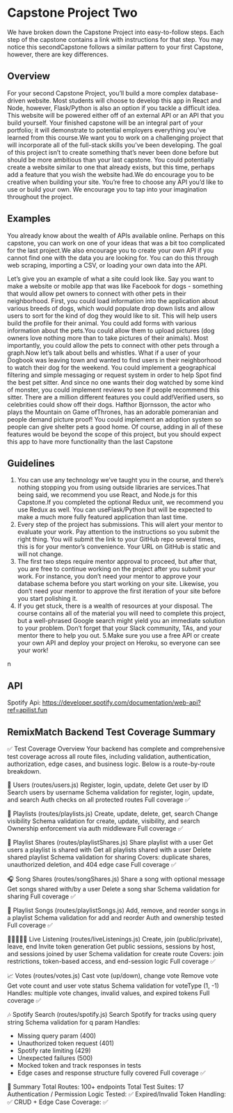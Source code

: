 # Capstone Project Two

We have broken down the Capstone Project into easy-to-follow steps. Each step of the capstone contains a link with instructions for that step. You may notice this secondCapstone follows a similar pattern to your first Capstone, however, there are key differences. 

## Overview
For your second Capstone Project, you’ll build a more complex database-driven website. Most students will choose to develop this app in React and Node, however, Flask/Python is also an option if you tackle a difficult idea. This website will be powered either off of an external API or an API that you build yourself. Your finished capstone will be an integral part of your portfolio; it will demonstrate to potential employers everything you’ve learned from this course.We want you to work on a challenging project that will incorporate all of the full-stack skills you’ve been developing. The goal of this project isn’t to create something that’s never been done before but should be more ambitious than your last capstone. You could potentially create a website similar to one that already exists, but this time, perhaps add a feature that you wish the website had.We do encourage you to be creative when building your site. You’re free to choose any API you’d like to use or build your own. We encourage you to tap into your imagination throughout the project.

## Examples
You already know about the wealth of APIs available online. Perhaps on this capstone, you can work on one of your ideas that was a bit too complicated for the last project.We also encourage you to create your own API if you cannot find one with the data you are looking for. You can do this through web scraping, importing a CSV, or loading your own data into the API.

Let’s give you an example of what a site could look like. Say you want to make a website or mobile app that was like Facebook for dogs - something that would allow pet owners to connect with other pets in their neighborhood. First, you could load information into the application about various breeds of dogs, which would populate drop down lists and allow users to sort for the kind of dog they would like to sit. This will help users build the profile for their animal. You could add forms with various information about the pets.You could allow them to upload pictures (dog owners love nothing more than to take pictures of their animals). Most importantly, you could allow the pets to connect with other pets through a graph.Now let’s talk about bells and whistles. What if a user of your Dogbook was leaving town and wanted to find users in their neighborhood to watch their dog for the weekend. You could implement a geographical filtering and simple messaging or request system in order to help Spot find the best pet sitter. And since no one wants their dog watched by some kind of monster, you could implement reviews to see if people recommend this sitter. There are a million different features you could add!Verified users, so celebrities could show off their dogs. Hafthor Bjornsson, the actor who plays the Mountain on Game ofThrones, has an adorable pomeranian and people demand picture proof! You could implement an adoption system so people can give shelter pets a good home. Of course, adding in all of these features would be beyond the scope of this project, but you should expect this app to have more functionality than the last Capstone

## Guidelines

1. You can use any technology we’ve taught you in the course, and there’s nothing stopping you from using outside libraries are services.That being said, we recommend you use React, and Node.js for this Capstone.If you completed the optional Redux unit, we recommend you use Redux as well. You can useFlask/Python but will be expected to make a much more fully featured application than last time.
2. Every step of the project has submissions. This will alert your mentor to evaluate your work. Pay attention to the instructions so you submit the right thing. You will submit the link to your GitHub repo several times, this is for your mentor’s convenience. Your URL on GitHub is static and will not change.
3. The first two steps require mentor approval to proceed, but after that, you are free to continue working on the project after you submit your work. For instance, you don’t need your mentor to approve your database schema before you start working on your site. Likewise, you don’t need your mentor to approve the first iteration of your site before you start polishing it.
4. If you get stuck, there is a wealth of resources at your disposal. The course contains all of the material you will need to complete this project, but a well-phrased Google search might yield you an immediate solution to your problem. Don’t forget that your Slack community, TAs, and your mentor there to help you out.
5.Make sure you use a free API or create your own API and deploy your project on Heroku, so everyone can see your work!


n
## API
Spotify Api: https://developer.spotify.com/documentation/web-api?ref=apilist.fun


## RemixMatch Backend Test Coverage Summary
✅ Test Coverage Overview
Your backend has complete and comprehensive test coverage across all route files, including validation, authentication, authorization, edge cases, and business logic. Below is a route-by-route breakdown.

👤 Users (routes/users.js)
Register, login, update, delete
Get user by ID
Search users by username
Schema validation for register, login, update, and search
Auth checks on all protected routes
Full coverage ✅

🎵 Playlists (routes/playlists.js)
Create, update, delete, get, search
Change visibility
Schema validation for create, update, visibility, and search
Ownership enforcement via auth middleware
Full coverage ✅

🤝 Playlist Shares (routes/playlistShares.js)
Share playlist with a user
Get users a playlist is shared with
Get all playlists shared with a user
Delete shared playlist
Schema validation for sharing
Covers: duplicate shares, unauthorized deletion, and 404 edge case
Full coverage ✅

🎧 Song Shares (routes/songShares.js)
Share a song with optional message
Get songs shared with/by a user
Delete a song shar
Schema validation for sharing
Full coverage ✅

📀 Playlist Songs (routes/playlistSongs.js)
Add, remove, and reorder songs in a playlist
Schema validation for add and reorder
Auth and ownership tested
Full coverage ✅

🧑🏾‍🤝‍🧑🏽 Live Listening (routes/liveListenings.js)
Create, join (public/private), leave, end
Invite token generation
Get public sessions, sessions by host, and sessions joined by user
Schema validation for create route
Covers: join restrictions, token-based access, and end-session logic
Full coverage ✅

📈 Votes (routes/votes.js)
Cast vote (up/down), change vote
Remove vote
Get vote count and user vote status
Schema validation for voteType (1, -1)
Handles: multiple vote changes, invalid values, and expired tokens
Full coverage ✅

🎶 Spotify Search (routes/spotify.js)
Search Spotify for tracks using query string
Schema validation for q param
Handles:
- Missing query param (400)
- Unauthorized token request (401)
- Spotify rate limiting (429)
- Unexpected failures (500)
- Mocked token and track responses in tests
- Edge cases and response structure fully covered
Full coverage ✅

🧪 Summary
Total Routes: 100+ endpoints
Total Test Suites: 17
Authentication / Permission Logic Tested: ✅
Expired/Invalid Token Handling: ✅
CRUD + Edge Case Coverage: ✅



